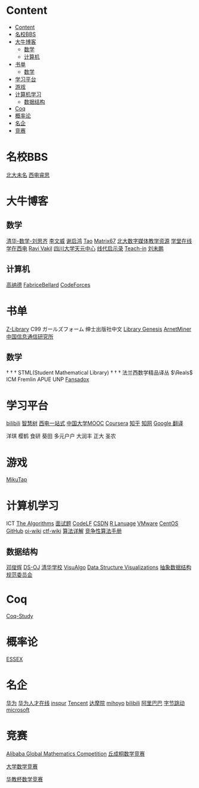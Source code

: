 # Content
- [Content](#content)
- [名校BBS](#名校bbs)
- [大牛博客](#大牛博客)
  - [数学](#数学)
  - [计算机](#计算机)
- [书单](#书单)
  - [数学](#数学-1)
- [学习平台](#学习平台)
- [游戏](#游戏)
- [计算机学习](#计算机学习)
  - [数据结构](#数据结构)
- [Coq](#coq)
- [概率论](#概率论)
- [名企](#名企)
- [竞赛](#竞赛)
# 名校BBS
[北大未名](https://bbs.pku.edu.cn/v2/home.php)
[西电睿思](http://rs.xidian.edu.cn/bt.php?mod=browse&t=all)
# 大牛博客
## 数学
[清华-数学-刘思齐](http://www.siqiliu.com/cn/)
[李文威](https://www.wwli.asia/index.php/zh/)
[谢启鸿](https://www.cnblogs.com/torsor)
[Tao](https://terrytao.wordpress.com/)
[Matrix67](http://www.matrix67.com/)
[北大数字媒体教学资源](https://resource.pku.edu.cn/)
[学堂在线](https://www.xuetangx.com/)
[学在西电](https://learning.xidian.edu.cn/portal)
[Ravi Vakil](http://math.stanford.edu/~vakil/)
[四川大学天元中心](http://tianyuan.scu.edu.cn/portal/index/index.html)
[线代启示录](https://ccjou.wordpress.com/)
[Teach-in](https://teach-in.ru/)
[刘未鹏](http://mindhacks.cn/)
## 计算机
[高纳德](https://www-cs-faculty.stanford.edu/)
[FabriceBellard](https://www.bellard.org/)
[CodeForces](https://codeforces.ml/)

# 书单
[Z-Library](https://zh.singlelogin.me/?logoutAll)
C99 ガールズフォーム 绅士出版社中文
[Library Genesis](https://libgen.unblockit.cam/)
[ArnetMiner](https://www.aminer.cn/)
[中国信息通信研究所](http://www.caict.ac.cn/)


## 数学

$\dagger\dagger\dagger$ STML(Student Mathematical Library)
$\dagger\dagger\dagger$ 法兰西数学精品译丛
$\Reals$
ICM
Fremlin
APUE
UNP
[Fansadox](https://www.dofantasy.com/)


# 学习平台
[bilibili](https://www.bilibili.com/)
[智慧树](https://www.zhihuishu.com/)
[西电一站式](http://ehall.xidian.edu.cn/new/index_xd.html#/home)
[中国大学MOOC](https://www.icourse163.org/)
[Coursera](https://www.coursera.org/)
[知乎](https://www.zhihu.com/topics)
[知网](https://www.cnki.net/)
[Google 翻译](https://translate.google.cn/)

洋琪 樱鹤 食研 葵田 多元户户 大润丰 正大 圣农

# 游戏
[MikuTap](https://aidn.jp/mikutap/)


# 计算机学习
ICT
[The Algorithms](https://the-algorithms.com/)
[面试题](https://codetop.cc/)
[CodeLF](https://unbug.github.io/codelf/)
[CSDN](https://www.csdn.net/)
[R Lanuage](https://www.r-project.org/)
[VMware](https://www.vmware.com/)
[CentOS](https://www.centos.org/)
[GitHub](https://github.com/)
[oi-wiki](https://oi-wiki.org//)
[ctf-wiki](https://ctf-wiki.org/)
[算法详解](https://www.algorithmsilluminated.org/)
[竞争性算法手册](https://cp-algorithms.com/#navigation)

## 数据结构
[邓俊辉](https://dsa.cs.tsinghua.edu.cn/~deng/)
[DS-OJ](https://dsa.cs.tsinghua.edu.cn/oj/)
[清华学校](https://www.tsinghua.edu.cn/gss/index.htm#section-1)
[VisuAlgo](https://visualgo.net/zh)
[Data Structure Visualizations](https://www.cs.usfca.edu/~galles/visualization/Algorithms.html)
[抽象数据结构规范委员会](https://link.springer.com/conference/adt)


# Coq
[Coq-Study](https://softwarefoundations.cis.upenn.edu/current/index.html)

# 概率论
[ESSEX](https://www1.essex.ac.uk/maths/people/fremlin/mt.htm)

# 名企
[华为](https://www.huawei.com/)
[华为人才在线](https://e.huawei.com/cn/talent/portal/#/)
[inspur](https://www.inspur.com/)
[Tencent](https://www.tencent.com/zh-cn/)
[达摩院](https://damo.alibaba.com/)
[mihoyo](https://www.mihoyo.com/)
[bilibili](https://www.bilibili.com/)
[阿里巴巴](https://www.alibabagroup.com/cn/global/home)
[字节跳动](https://www.bytedance.com/)
[microsoft](https://www.microsoft.com/zh-cn/)

# 竞赛
[Alibaba Global Mathematics Competition](https://damo.alibaba.com/alibaba-global-mathematics-competition)
[丘成桐数学竞赛](http://www.yau-contest.com/)

[大学数学竞赛](http://www.cmathc.cn/)

[华教杯数学竞赛](http://www.cecmath.com/#process)